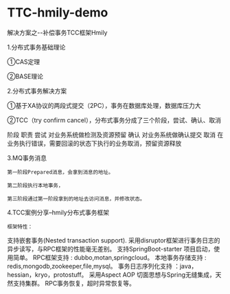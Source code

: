 # TTC-hmily-demo
解决方案之--补偿事务TCC框架Hmily

1.分布式事务基础理论

  ①CAS定理

  ②BASE理论

2.分布式事务解决方案

  ①基于XA协议的两段式提交（2PC），事务在数据库处理，数据库压力大

  ②TCC（try confirm cancel），分布式事务分成了三个阶段，尝试、确认、取消

      

阶段
职责
尝试	对业务系统做检测及资源预留
确认	对业务系统做确认提交
取消	在业务执行错误，需要回滚的状态下执行的业务取消，预留资源释放


3.MQ事务消息

    第一阶段Prepared消息，会拿到消息的地址。

    第二阶段执行本地事务，

    第三阶段通过第一阶段拿到的地址去访问消息，并修改状态。

4.TCC案例分享–hmily分布式事务框架

    框架特性：

支持嵌套事务(Nested transaction support).
采用disruptor框架进行事务日志的异步读写，与RPC框架的性能毫无差别。
支持SpringBoot-starter 项目启动，使用简单。
 RPC框架支持 : dubbo,motan,springcloud。
本地事务存储支持 : redis,mongodb,zookeeper,file,mysql。
事务日志序列化支持 ：java，hessian，kryo，protostuff。
 采用Aspect AOP 切面思想与Spring无缝集成，天然支持集群。
 RPC事务恢复，超时异常恢复等。